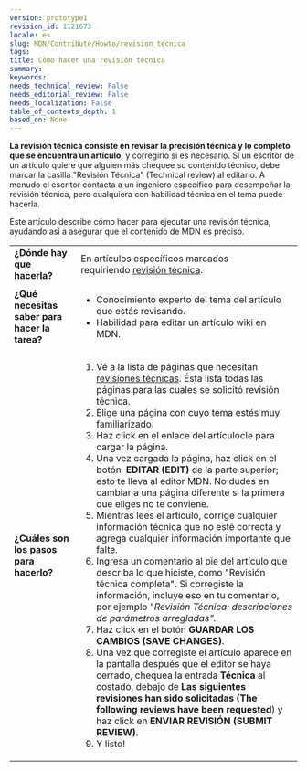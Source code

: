 ```yaml
---
version: prototype1
revision_id: 1121673
locale: es
slug: MDN/Contribute/Howto/revision_tecnica
tags: 
title: Cómo hacer una revisión técnica
summary: 
keywords: 
needs_technical_review: False
needs_editorial_review: False
needs_localization: False
table_of_contents_depth: 1
based_on: None
---
```

<p class="summary"><strong>La revisión técnica consiste en revisar la precisión técnica y lo completo que se encuentra un artículo</strong>, y corregirlo si es necesario. Si un escritor de un artículo quiere que alguien más chequee su contenido técnico, debe marcar la casilla "Revisión Técnica" (Technical review) al editarlo. A menudo el escritor contacta a un ingeniero específico para desempeñar la revisión técnica, pero cualquiera con habilidad técnica en el tema puede hacerla.</p>

<p><span class="seoSummary">Este artículo describe cómo hacer para ejecutar una revisión técnica, ayudando así a asegurar que el contenido de MDN es preciso.</span></p>

<table class="fullwidth-table">
 <tbody>
  <tr>
   <td><strong>¿Dónde hay que hacerla?</strong></td>
   <td>En artículos específicos marcados requiriendo&nbsp;<a href="/en-US/docs/needs-review/technical">revisión técnica</a>.</td>
  </tr>
  <tr>
   <td><strong>¿Qué necesitas saber para hacer la tarea?</strong></td>
   <td>
    <ul>
     <li>Conocimiento experto del tema del artículo que estás revisando.</li>
     <li>Habilidad para editar un artículo wiki en MDN.</li>
    </ul>
   </td>
  </tr>
  <tr>
   <td><strong>¿Cuáles son los pasos para hacerlo?</strong></td>
   <td>
    <ol>
     <li>Vé a la lista de páginas que necesitan <a href="/en-US/docs/needs-review/technical">revisiones técnicas</a>. Ésta lista todas las páginas para las cuales se solicitó revisión técnica.</li>
     <li>Elige una página con cuyo tema estés muy familiarizado.</li>
     <li>Haz click en el enlace del artículocle para cargar la página.</li>
     <li>Una vez cargada la página, haz click en el botón &nbsp;<strong>EDITAR (EDIT)</strong>&nbsp;de la parte superior; esto te lleva al editor MDN. No dudes en cambiar a una página diferente si la primera que eliges no te conviene.</li>
     <li>Mientras lees el artículo, corrige cualquier información técnica que no esté correcta y agrega cualquier información importante que falte.</li>
     <li>Ingresa un comentario al pie del artículo que describa lo que hiciste, como "Revisión técnica completa".&nbsp;Si corregiste la información, incluye eso en tu comentario, por ejemplo "<em>Revisión Técnica: descripciones de parámetros arregladas".</em></li>
     <li>Haz click en el botón&nbsp;<strong>GUARDAR LOS CAMBIOS (SAVE CHANGES)</strong>.</li>
     <li>Una vez que corregiste el artículo aparece en la pantalla después que el editor se haya cerrado, chequea la entrada&nbsp;<strong>Técnica</strong>&nbsp;al costado, debajo de <strong>Las siguientes revisiones han sido solicitadas (The following reviews have been requested</strong>) y haz click en <strong>ENVIAR REVISIÓN (SUBMIT REVIEW)</strong>.</li>
     <li>Y listo!</li>
    </ol>
   </td>
  </tr>
 </tbody>
</table>

<p>&nbsp;</p>

